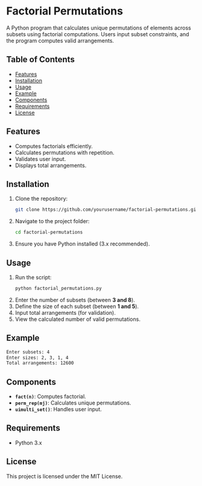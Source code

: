 # Factorial Permutations

A Python program that calculates unique permutations of elements across subsets using factorial computations. Users input subset constraints, and the program computes valid arrangements.

## Table of Contents
- [Features](#features)
- [Installation](#installation)
- [Usage](#usage)
- [Example](#example)
- [Components](#components)
- [Requirements](#requirements)
- [License](#license)

## Features
- Computes factorials efficiently.
- Calculates permutations with repetition.
- Validates user input.
- Displays total arrangements.

## Installation
1. Clone the repository:
   ```sh
   git clone https://github.com/yourusername/factorial-permutations.git
   ```
2. Navigate to the project folder:
   ```sh
   cd factorial-permutations
   ```
3. Ensure you have Python installed (3.x recommended).

## Usage
1. Run the script:
   ```sh
   python factorial_permutations.py
   ```
2. Enter the number of subsets (between **3 and 8**).
3. Define the size of each subset (between **1 and 5**).
4. Input total arrangements (for validation).
5. View the calculated number of valid permutations.

## Example
```sh
Enter subsets: 4
Enter sizes: 2, 3, 1, 4
Total arrangements: 12600
```

## Components
- **`fact(n)`**: Computes factorial.
- **`perm_rep(mj)`**: Calculates unique permutations.
- **`uimulti_set()`**: Handles user input.

## Requirements
- Python 3.x

## License
This project is licensed under the MIT License.
